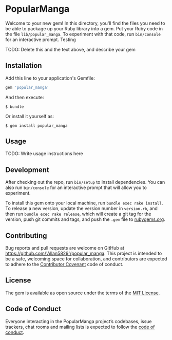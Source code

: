 # PopularManga

Welcome to your new gem! In this directory, you'll find the files you need to be able to package up your Ruby library into a gem. Put your Ruby code in the file `lib/popular_manga`. To experiment with that code, run `bin/console` for an interactive prompt. Testing

TODO: Delete this and the text above, and describe your gem

## Installation

Add this line to your application's Gemfile:

```ruby
gem 'popular_manga'
```

And then execute:

    $ bundle

Or install it yourself as:

    $ gem install popular_manga

## Usage

TODO: Write usage instructions here

## Development

After checking out the repo, run `bin/setup` to install dependencies. You can also run `bin/console` for an interactive prompt that will allow you to experiment.

To install this gem onto your local machine, run `bundle exec rake install`. To release a new version, update the version number in `version.rb`, and then run `bundle exec rake release`, which will create a git tag for the version, push git commits and tags, and push the `.gem` file to [rubygems.org](https://rubygems.org).

## Contributing

Bug reports and pull requests are welcome on GitHub at https://github.com/'Allan5829'/popular_manga. This project is intended to be a safe, welcoming space for collaboration, and contributors are expected to adhere to the [Contributor Covenant](http://contributor-covenant.org) code of conduct.

## License

The gem is available as open source under the terms of the [MIT License](https://opensource.org/licenses/MIT).

## Code of Conduct

Everyone interacting in the PopularManga project’s codebases, issue trackers, chat rooms and mailing lists is expected to follow the [code of conduct](https://github.com/'Allan5829'/popular_manga/blob/master/CODE_OF_CONDUCT.md).
